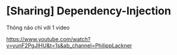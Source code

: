 # [Sharing] Dependency-Injection

Thông não chỉ với 1 video

https://www.youtube.com/watch?v=yunF2PgJlHU&t=1s&ab_channel=PhilippLackner
